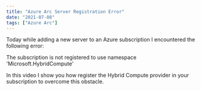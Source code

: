 ```yaml
---
title: "Azure Arc Server Registration Error"
date: "2021-07-08"
tags: ["Azure Arc"]
---
```


  

Today while adding a new server to an Azure subscription I encountered the following error:

The subscription is not registered to use namespace 'Microsoft.HybridCompute'

In this video I show you how register the Hybrid Compute provider in your subscription to overcome this obstacle.
